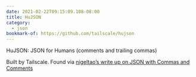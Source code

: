 ```yaml
---
date: 2021-02-22T09:15:09.108-08:00
title: HuJSON
category:
  - json
bookmark-of: https://github.com/tailscale/hujson
---
```

HuJSON: JSON for Humans (comments and trailing commas)

Built by Tailscale. Found via [nigeltao’s write up on JSON with Commas and Comments](https://nigeltao.github.io/blog/2021/json-with-commas-comments.html)
